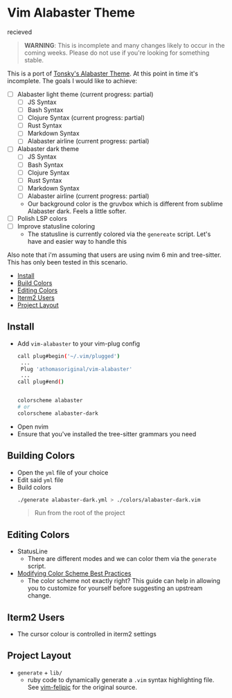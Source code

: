 # Vim Alabaster Theme

recieved

> **WARNING**: This is incomplete and many changes likely to occur in the coming
> weeks. Please do not use if you're looking for something stable.

This is a port of [Tonsky's Alabaster Theme].  At this point in time it's
incomplete.  The goals I would like to achieve:

- [ ] Alabaster light theme (current progress: partial)
  - [ ] JS Syntax
  - [ ] Bash Syntax
  - [ ] Clojure Syntax (current progress: partial)
  - [ ] Rust Syntax
  - [ ] Markdown Syntax
  - [ ] Alabaster airline (current progress: partial)
- [ ] Alabaster dark theme
  - [ ] JS Syntax
  - [ ] Bash Syntax
  - [ ] Clojure Syntax
  - [ ] Rust Syntax
  - [ ] Markdown Syntax
  - [ ] Alabaster airline (current progress: partial)
  - Our background color is the gruvbox which is different from sublime
    Alabaster dark.  Feels a little softer.
- [ ] Polish LSP colors
- [ ] Improve statusline coloring
  - The statusline is currently colored via the `genereate` script.  Let's have
    and easier way to handle this


Also note that i'm assuming that users are using nvim 6 min and tree-sitter.
This has only been tested in this scenario.

- [Install]
- [Build Colors]
- [Editing Colors]
- [Iterm2 Users]
- [Project Layout]


## Install

- Add `vim-alabaster` to your vim-plug config
  ```bash
  call plug#begin('~/.vim/plugged')
   ...
   Plug 'athomasoriginal/vim-alabaster'
   ...
  call plug#end()


  colorscheme alabaster
  # or
  colorscheme alabaster-dark
  ```
- Open nvim
- Ensure that you've installed the tree-sitter grammars you need


## Building Colors

- Open the `yml` file of your choice
- Edit said `yml` file
- Build colors
  ```bash
  ./generate alabaster-dark.yml > ./colors/alabaster-dark.vim
  ```
  > Run from the root of the project


## Editing Colors

- StatusLine
  - There are different modes and we can color them via the `generate` script.
- [Modifying Color Scheme Best Practices]
  - The color scheme not exactly right?  This guide can help in allowing you
    to customize for yourself before suggesting an upstream change.

## Iterm2 Users

- The cursor colour is controlled in iterm2 settings

## Project Layout

- `generate` + `lib/`
  - ruby code to dynamically generate a `.vim` syntax highlighting file.  See
    [vim-felipic] for the original source.


[Install]: #install
[Build Colors]: #build-colors
[Editing Colors]: #editing-colors
[Iterm2 Users]: #iterm2-users
[Project Layout]: #project-layout

[Tonsky's Alabaster Theme]: https://github.com/tonsky/sublime-scheme-alabaster
[vim-felipic]: https://github.com/felipec/vim-felipec
[Modifying Color Scheme Best Practices]: https://gist.github.com/romainl/379904f91fa40533175dfaec4c833f2f
